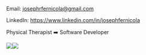 Email:  josephrfernicola@gmail.com <br />

LinkedIn:  https://www.linkedin.com/in/josephfernicola <br />

Physical Therapist ➡️ Software Developer

<div style="display: flex; flex-direction: row;">
 <img class="img" src="https://github-readme-stats-weld-six-22.vercel.app/api?username=josephfernicola&count_private=true&show_icons=true&theme=tokyonight" />
 <img class="img" src="https://github-readme-stats-weld-six-22.vercel.app/api/top-langs/?username=josephfernicola&theme=tokyonight&layout=compact" />
</div>
